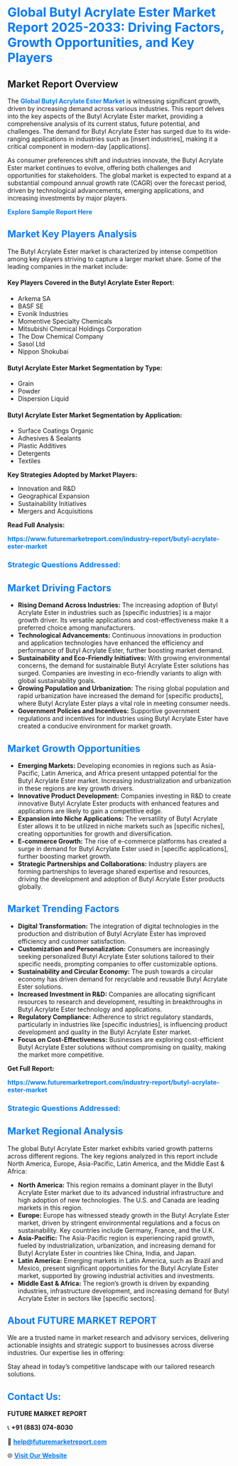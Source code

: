 <h1 style="color: #007BFF;">Global Butyl Acrylate Ester Market Report 2025-2033: Driving Factors, Growth Opportunities, and Key Players</h1>

<section id="overview">
<h2>Market Report Overview</h2>
<p>The <a href="https://www.futuremarketreport.com/industry-report/butyl-acrylate-ester-market" style="color: #007BFF; text-decoration: none;"><strong>Global Butyl Acrylate Ester Market</strong></a> is witnessing significant growth, driven by increasing demand across various industries. This report delves into the key aspects of the Butyl Acrylate Ester market, providing a comprehensive analysis of its current status, future potential, and challenges. The demand for Butyl Acrylate Ester has surged due to its wide-ranging applications in industries such as [insert industries], making it a critical component in modern-day [applications].</p>
<p>As consumer preferences shift and industries innovate, the Butyl Acrylate Ester market continues to evolve, offering both challenges and opportunities for stakeholders. The global market is expected to expand at a substantial compound annual growth rate (CAGR) over the forecast period, driven by technological advancements, emerging applications, and increasing investments by major players.</p>
</section>

<section id="overview">
<p><a href="https://www.futuremarketreport.com/request-sample/reportId=84191" style="color: #007BFF; text-decoration: none;"><strong>Explore Sample Report Here</strong></a></p>
</section>

<section id="key-players">
<h2 style="color: #007BFF;">Market Key Players Analysis</h2>
<p>The Butyl Acrylate Ester market is characterized by intense competition among key players striving to capture a larger market share. Some of the leading companies in the market include:</p>
<h4>Key Players Covered in the Butyl Acrylate Ester Report:</h4>
<ul><li>Arkema SA</li><li>BASF SE</li><li>Evonik Industries</li><li>Momentive Specialty Chemicals</li><li>Mitsubishi Chemical Holdings Corporation</li><li>The Dow Chemical Company</li><li>Sasol Ltd</li><li>Nippon Shokubai</li></ul>
<h4>Butyl Acrylate Ester Market Segmentation by Type:</h4>
<ul><li>Grain</li><li>Powder</li><li>Dispersion Liquid</li></ul>

<h4>Butyl Acrylate Ester Market Segmentation by Application:</h4>
<ul><li>Surface Coatings Organic</li><li>Adhesives &amp; Sealants</li><li>Plastic Additives</li><li>Detergents</li><li>Textiles</li></ul>
<p><strong>Key Strategies Adopted by Market Players:</strong></p>
<ul>
<li>Innovation and R&D</li>
<li>Geographical Expansion</li>
<li>Sustainability Initiatives</li>
<li>Mergers and Acquisitions</li>
</ul>
</section>

<section>
<p><strong>Read Full Analysis: </strong></p><a href="https://www.futuremarketreport.com/industry-report/butyl-acrylate-ester-market" style="color: #007BFF; text-decoration: none;"><strong>https://www.futuremarketreport.com/industry-report/butyl-acrylate-ester-market</strong></a>
<h3 style="color: #007BFF;">Strategic Questions Addressed:</h3>
</section>

<section id="driving-factors">
<h2 style="color: #007BFF;">Market Driving Factors</h2>
<ul>
<li><strong>Rising Demand Across Industries:</strong> The increasing adoption of Butyl Acrylate Ester in industries such as [specific industries] is a major growth driver. Its versatile applications and cost-effectiveness make it a preferred choice among manufacturers.</li>
<li><strong>Technological Advancements:</strong> Continuous innovations in production and application technologies have enhanced the efficiency and performance of Butyl Acrylate Ester, further boosting market demand.</li>
<li><strong>Sustainability and Eco-Friendly Initiatives:</strong> With growing environmental concerns, the demand for sustainable Butyl Acrylate Ester solutions has surged. Companies are investing in eco-friendly variants to align with global sustainability goals.</li>
<li><strong>Growing Population and Urbanization:</strong> The rising global population and rapid urbanization have increased the demand for [specific products], where Butyl Acrylate Ester plays a vital role in meeting consumer needs.</li>
<li><strong>Government Policies and Incentives:</strong> Supportive government regulations and incentives for industries using Butyl Acrylate Ester have created a conducive environment for market growth.</li>
</ul>
</section>

<section id="growth-opportunities">
<h2 style="color: #007BFF;">Market Growth Opportunities</h2>
<ul>
<li><strong>Emerging Markets:</strong> Developing economies in regions such as Asia-Pacific, Latin America, and Africa present untapped potential for the Butyl Acrylate Ester market. Increasing industrialization and urbanization in these regions are key growth drivers.</li>
<li><strong>Innovative Product Development:</strong> Companies investing in R&D to create innovative Butyl Acrylate Ester products with enhanced features and applications are likely to gain a competitive edge.</li>
<li><strong>Expansion into Niche Applications:</strong> The versatility of Butyl Acrylate Ester allows it to be utilized in niche markets such as [specific niches], creating opportunities for growth and diversification.</li>
<li><strong>E-commerce Growth:</strong> The rise of e-commerce platforms has created a surge in demand for Butyl Acrylate Ester used in [specific applications], further boosting market growth.</li>
<li><strong>Strategic Partnerships and Collaborations:</strong> Industry players are forming partnerships to leverage shared expertise and resources, driving the development and adoption of Butyl Acrylate Ester products globally.</li>
</ul>
</section>

<section id="trending-factors">
<h2 style="color: #007BFF;">Market Trending Factors</h2>
<ul>
<li><strong>Digital Transformation:</strong> The integration of digital technologies in the production and distribution of Butyl Acrylate Ester has improved efficiency and customer satisfaction.</li>
<li><strong>Customization and Personalization:</strong> Consumers are increasingly seeking personalized Butyl Acrylate Ester solutions tailored to their specific needs, prompting companies to offer customizable options.</li>
<li><strong>Sustainability and Circular Economy:</strong> The push towards a circular economy has driven demand for recyclable and reusable Butyl Acrylate Ester solutions.</li>
<li><strong>Increased Investment in R&D:</strong> Companies are allocating significant resources to research and development, resulting in breakthroughs in Butyl Acrylate Ester technology and applications.</li>
<li><strong>Regulatory Compliance:</strong> Adherence to strict regulatory standards, particularly in industries like [specific industries], is influencing product development and quality in the Butyl Acrylate Ester market.</li>
<li><strong>Focus on Cost-Effectiveness:</strong> Businesses are exploring cost-efficient Butyl Acrylate Ester solutions without compromising on quality, making the market more competitive.</li>
</ul>
</section>

<section>
<p><strong>Get Full Report: </strong></p><a href="https://www.futuremarketreport.com/industry-report/butyl-acrylate-ester-market" style="color: #007BFF; text-decoration: none;"><strong>https://www.futuremarketreport.com/industry-report/butyl-acrylate-ester-market</strong></a>
<h3 style="color: #007BFF;">Strategic Questions Addressed:</h3>
</section>


<section id="regional-analysis">
<h2 style="color: #007BFF;">Market Regional Analysis</h2>
<p>The global Butyl Acrylate Ester market exhibits varied growth patterns across different regions. The key regions analyzed in this report include North America, Europe, Asia-Pacific, Latin America, and the Middle East & Africa:</p>
<ul>
<li><strong>North America:</strong> This region remains a dominant player in the Butyl Acrylate Ester market due to its advanced industrial infrastructure and high adoption of new technologies. The U.S. and Canada are leading markets in this region.</li>
<li><strong>Europe:</strong> Europe has witnessed steady growth in the Butyl Acrylate Ester market, driven by stringent environmental regulations and a focus on sustainability. Key countries include Germany, France, and the U.K.</li>
<li><strong>Asia-Pacific:</strong> The Asia-Pacific region is experiencing rapid growth, fueled by industrialization, urbanization, and increasing demand for Butyl Acrylate Ester in countries like China, India, and Japan.</li>
<li><strong>Latin America:</strong> Emerging markets in Latin America, such as Brazil and Mexico, present significant opportunities for the Butyl Acrylate Ester market, supported by growing industrial activities and investments.</li>
<li><strong>Middle East & Africa:</strong> The region’s growth is driven by expanding industries, infrastructure development, and increasing demand for Butyl Acrylate Ester in sectors like [specific sectors].</li>
</ul>
</section>

<footer>
<h2 style="color: #007BFF;">About FUTURE MARKET REPORT</h2>
<p>We are a trusted name in market research and advisory services, delivering actionable insights and strategic support to businesses across diverse industries. Our expertise lies in offering:</p>

<p>Stay ahead in today’s competitive landscape with our tailored research solutions.</p>

<h2 style="color: #007BFF;">Contact Us:</h2>
<p><strong>FUTURE MARKET REPORT</strong></p>
<p>📞 <strong>+91 (883) 074-8030</strong></p>
<p>📧 <strong><a href="mailto:help@futuremarketreport.com" style="color: #007BFF;">help@futuremarketreport.com</a></strong></p>
<p>🌐 <strong><a href="https://www.futuremarketreport.com/" style="color: #007BFF;">Visit Our Website</a></strong></p>
</footer>